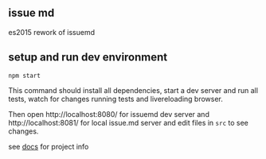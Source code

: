 ## issue md

es2015 rework of issuemd

## setup and run dev environment

    npm start

This command should install all dependencies, start a dev server and run all tests, watch for changes running tests and livereloading browser.

Then open http://localhost:8080/ for issuemd dev server and http://localhost:8081/ for local issue.md server and edit files in `src` to see changes.

see [docs](docs) for project info